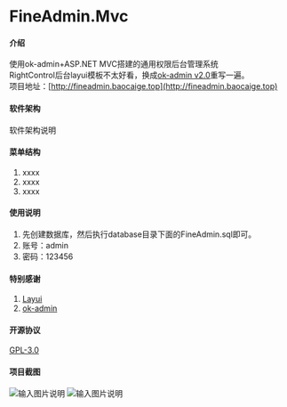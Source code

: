 # FineAdmin.Mvc

#### 介绍
使用ok-admin+ASP.NET MVC搭建的通用权限后台管理系统<br>
RightControl后台layui模板不太好看，换成[ok-admin v2.0](https://gitee.com/bobi1234/ok-admin)重写一遍。<br>
项目地址：[http://fineadmin.baocaige.top](http://fineadmin.baocaige.top)

#### 软件架构
软件架构说明


#### 菜单结构

1. xxxx
2. xxxx
3. xxxx

#### 使用说明

1. 先创建数据库，然后执行database目录下面的FineAdmin.sql即可。
2. 账号：admin
3. 密码：123456

#### 特别感谢

1. [Layui](https://www.layui.com)
2. [ok-admin](https://gitee.com/bobi1234/ok-admin)

#### 开源协议

[GPL-3.0](https://gitee.com/Liu_Cabbage/FineAdmin.Mvc/blob/master/LICENSE)

#### 项目截图

![输入图片说明](https://images.gitee.com/uploads/images/2019/1204/175220_f5be0b2b_1130037.jpeg "1.jpg")
![输入图片说明](https://images.gitee.com/uploads/images/2019/1204/173800_fe49801d_1130037.png "2.png")
